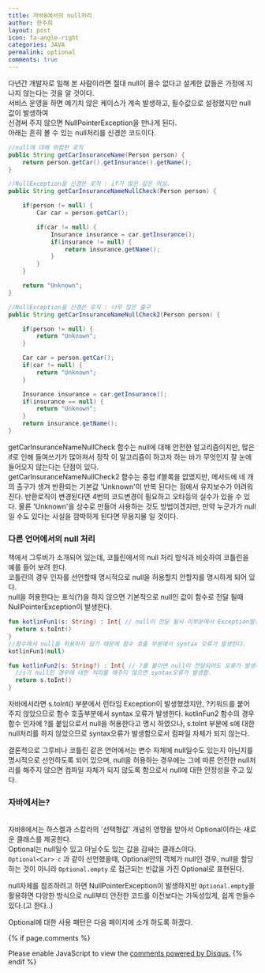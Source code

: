 ```yaml
---
title: 자바8에서의 null처리
author: 한주희
layout: post
icon: fa-angle-right
categories: JAVA
permalink: optional
comments: true
---
```


다년간 개발자로 일해 본 사람이라면 절대 null이 올수 없다고 설계한 값들은 가정에 지나지 않는다는 것을 알 것이다.
<br>서비스 운영을 하면 예기치 않은 케이스가 계속 발생하고, 필수값으로 설정했지만 null값이 발생하여
<br>신경써 주지 않으면 NullPointerException을 만나게 된다.
<br>아래는 흔히 볼 수 있는 null처리를 신경쓴 코드이다.
```JAVA
//null에 대해 위험한 로직
public String getCarInsuranceName(Person person) {
    return person.getCar().getInsurance().getName();
}

//NullException을 신경쓴 로직 : if가 많은 깊은 의심.
public String getCarInsuranceNameNullCheck(Person person) {

    if(person != null) {
        Car car = person.getCar();

        if(car != null) {
            Insurance insurance = car.getInsurance();
            if(insurance != null) {
                return insurance.getName();
            }
        }
    }

    return "Unknown";
}

//NullException을 신경쓴 로직 : 너무 많은 출구
public String getCarInsuranceNameNullCheck2(Person person) {

    if(person != null) {
        return "Unknown";
    }

    Car car = person.getCar();
    if(car != null) {
        return "Unknown";
    }

    Insurance insurance = car.getInsurance();
    if(insurance == null) {
        return "Unknown";
    }
    return insurance.getName();
}
```
getCarInsuranceNameNullCheck 함수는 null에 대해 안전한 알고리즘이지만, 많은 if로 인해 들여쓰기가 많아져서
정작 이 알고리즘이 하고자 하는 바가 무엇인지 잘 눈에 들어오지 않는다는 단점이 있다.
<br>getCarInsuranceNameNullCheck2 함수는 중첩 if블록을 없앴지만, 메서드에 네 개의 출구가 생겨 반환되는
기본값 'Unknown'이 반복 된다는 점에서 유지보수가 어려워진다. 반환로직이 변경된다면 4번의 코드변경이 필요하고
오타등의 실수가 있을 수 있다. 물론 'Unknown'을 상수로 만들어 사용하는 것도 방법이겠지만,
만약 누군가가 null일 수도 있다는 사실을 깜박하게 된다면 무용지물 일 것이다.

### 다른 언어에서의 null 처리
 책에서 그루비가 소개되어 있는데, 코틀린에서의 null 처리 방식과 비슷하여 코틀린을 예를 들어 보려 한다.
<br>코틀린의 경우 인자를 선언할때 명시적으로 null을 허용할지 안할지를 명시하게 되어 있다.
<br>null을 허용한다는 표식(?)을 하지 않으면 기본적으로 null인 값이 함수로 전달 될때 NullPointerException이 발생한다.
```Kotlin
fun kotlinFun1(s: String) : Int{ // null이 전달 될시 이부분에서 Exception발생!
  return s.toInt()  
}
//함수에서 null을 허용하지 않기 때문에 함수 호출 부분에서 syntax 오류가 발생한다.
kotlinFun1(null)

fun kotlinFun2(s: String?) : Int{ // ?를 붙이면 null이 전달되어도 오류가 발생하지 않음
  //s가 null인 경우에 대한 처리를 해주지 않으면 syntax오류가 발생함.
  return s.toInt()  
}

```
자바에서라면 s.toInt() 부분에서 런타임 Exception이 발생했겠지만, ?키워드를 붙어 주지 않았으므로 함수 호출부분에서 syntax 오류가 발생한다.
kotlinFun2 함수의 경우 함수 인자에 ?를 붙임으로서 null을 허용한다고 명시 하였으나, s.toInt 부분에 s에 대한 null처리를
하지 않았으므로 syntax오류가 발생함으로서 컴파일 자체가 되지 않는다.

결론적으로 그루비나 코틀린 같은 언어에서는 변수 자체에 null일수도 있는지 아닌지를 명시적으로 선언하도록 되어 있으며,
null을 허용하는 경우에는 그에 따른 안전한 null처리를 해주지 않으면 컴파일 자체가 되지 않도록 함으로서 null에 대한 안정성을
주고 있다.


### 자바에서는?
<br>자바8에서는 하스켈과 스칼라의 '선택형값' 개념의 영향을 받아서 Optional이라는 새로운 클래스를 제공한다.
<br>Optional는 null일수 있고 아닐수도 있는 값을 감싸는 클래스이다.
<br>` Optional<Car> c ` 과 같이 선언했을때, Optional안의 객체가 null인 경우,
null을 할당 하는 것이 아니라 `Optional.empty` 로 접근되는 빈값을 가진 Optional로 표현된다.

null자체를 참조하려고 하면 NullPointerException이 발생하지만 `Optional.empty`을 활용하면 다양한 방식으로
null부터 안전한 코드를 이전보다는 가독성있게, 쉽게 만들수 있다.(고 한다..)

Optional에 대한 사용 패턴은 다음 페이지에 소개 하도록 하겠다.

{% if page.comments %}

<div id="disqus_thread"></div>
<script>
  /**
  *  RECOMMENDED CONFIGURATION VARIABLES: EDIT AND UNCOMMENT THE SECTION BELOW TO INSERT DYNAMIC VALUES FROM YOUR PLATFORM OR CMS.
  *  LEARN WHY DEFINING THESE VARIABLES IS IMPORTANT: https://disqus.com/admin/universalcode/#configuration-variables*/
  /*
  var disqus_config = function () {
  this.page.url = PAGE_URL;  // Replace PAGE_URL with your page's canonical URL variable
  this.page.identifier = PAGE_IDENTIFIER; // Replace PAGE_IDENTIFIER with your page's unique identifier variable
  };
  */
  (function() { // DON'T EDIT BELOW THIS LINE
  var d = document, s = d.createElement('script');
  s.src = 'https://juhee-studynote.disqus.com/embed.js';
  s.setAttribute('data-timestamp', +new Date());
  (d.head || d.body).appendChild(s);
  })();
</script>
<noscript>Please enable JavaScript to view the <a href="https://disqus.com/?ref_noscript">comments powered by Disqus.</a></noscript>
{% endif %}
